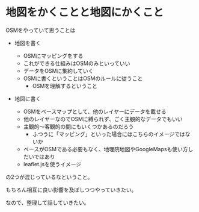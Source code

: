# 地図をかくことと地図にかくこと

OSMをやっていて思うことは

- 地図を書く
  - OSMにマッピングをする
  - これができる仕組みはOSMのみといっていい
  - データをOSMに集約していく
  - OSMに書くということはOSMのルールに従うこと
    - OSMを理解するということ

- 地図に書く
  - OSMをベースマップとして、他のレイヤーにデータを載せる
  - 他のレイヤーなのでOSMに縛られず、ごく主観的なデータでもいい
  - 主観的〜客観的の間にもいくつかあるのだろう 
    - ふつうに「マッピング」といった場合にはこちらのイメージではないか
  - ベースがOSMである必要もなく、地理院地図やGoogleMapsも使い方しだいではあり
  - leaflet.jsを使うイメージ

の2つが混じっているなということ。

もちろん相互に良い影響を及ぼしつつやっていきたい。

なので、整理して話していきたい。
